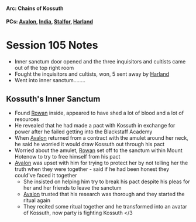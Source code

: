 #### Arc: Chains of Kossuth
#### PCs: [Avalon](PCs/Current/Avalon.md), [India](PCs/Current/India.md), [Stalfor](PCs/Current/Stalfor.md), [Harland](PCs/Current/Harland.md)

# Session 105 Notes
- Inner sanctum door opened and the three inquisitors and cultists came out of the top right room
- Fought the inquisitors and cultists, won, 5 sent away by [Harland](PCs/Current/Harland.md)
- Went into inner sanctum........

## Kossuth's Inner Sanctum
- Found [Rowan](NPCs/Living/Rowan.md) inside, appeared to have shed a lot of blood and a lot of resources
- He revealed that he had made a pact with Kossuth in exchange for power after he failed getting into the Blackstaff Academy
- When [Avalon](PCs/Current/Avalon.md) returned from a contract with the amulet around her neck, he said he worried it would draw Kossuth out through his pact
- Worried about the amulet, [Rowan](NPCs/Living/Rowan.md) set off to the sanctum within Mount Hotenow to try to free himself from his pact
- [Avalon](PCs/Current/Avalon.md) was upset with him for trying to protect her by not telling her the truth when they were together - said if he had been honest they could've faced it together
	- She insisted on helping him try to break his pact despite his pleas for her and her friends to leave the sanctum
	- [Avalon](PCs/Current/Avalon.md) trusted that his research was thorough and they started the ritual again
	- They recited some ritual together and he transformed into an avatar of Kossuth, now party is fighting Kossuth </3